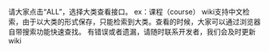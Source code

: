 请大家点击“ALL”，选择大类查看接口。
ex：课程（course）
wiki支持中文检索，由于以大类的形式保存，只能检索到大类。查看的时候，大家可以通过浏览器自带搜索功能快速查找。
有错误或者遗漏，请随时联系开发者，我们会及时更新wiki